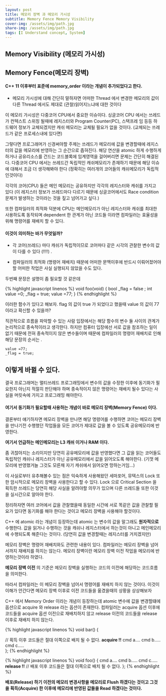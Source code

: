 ```yaml
---
layout: post
title: 메모리 장벽 과 메모리 가시성
subtitle: Memory Fence Memory Visibility
cover-img: /assets/img/path.jpg
share-img: /assets/img/path.jpg
tags: [I Understand concept, System]
---
```


## Memory Visibility (메모리 가시성)
## Memory Fence(메모리 장벽)

#### C++ 11 이후부터 표준에 memory_order 이라는 개념이 추가되었다고 한다.

 * 메모리 가시성에 대해 간단히 말하자면 어떠한 Thread 에서 변경한 메모리의 값이 다른 Thread 에서도 제대로 (관찰)읽어지느냐에 대한 것이다

 이 메모리 가시성은 다중코어 CPU에서 중요한 이슈이다. 싱글코어 CPU 에서는 
 쓰레드가 컨텍스트 스위칭 될때에 레지스터와 Program Counter(PC), 스택프레 임 등등 하드웨어 정보가 교체되겠지만 캐쉬 메모리는 교체될 필요가 없을 것이다. (교체되는 쓰레드가 같은 프로세스내에 있다면)

  그렇다면 프로그래머가 신경써야할 주제는 쓰레드가 메모리에 값을 변경할때에 레지스터의 값을 메모리에 반영하는 그 순간으로 좁혀진다.
  해당 연산을 atomic 하게 수행하게 하거나 공유리소스를 건드는 코드블록에 임계영역을 걸어버리면 문제는 간단히 해결된다.
  다중코어 CPU 에서는 쓰레드간 독립적인 캐쉬메모리가 존재하기 때문에 해당 이슈에 대해서 조금 더 생각해봐야 한다 
 (정확히는 여러개의 코어들의 캐쉬메모리가 독립적인것이다)

 각각의 코어(CPU) 들은 메인 메모리는 공유하지만 각각의 레지스터와 캐쉬를 가지고 있다 (이 레지스터 정보가 쓰레드마다 다르기 때문에 싱글코어에서도 Race condition 문제가 발생하는 것이라는 것을 짚고 넘어가고 싶다.)

 또한 컴파일러의 최적화 덕분에 CPU는 메인메모리가 아닌 레지스터와 캐쉬를 최대한 사용하도록 동작되며 dependent 한 관계가 아닌 코드들 이라면 컴파일러는 효율성을 위해 명령어를 재배치 할 수 있다. 

 #### 이것이 의미하는 바가 무엇일까? 
* 각 코어(쓰레드) 마다 캐쉬가 독립적이므로 코어마다 같은 시각의 관찰한 변수의 값이 다를 수 있다 (!!!!) .

* 컴파일러의 최적화 (명령어 재배치) 때문에 어떠한 문맥이후에 반드시 이뤄어졌어야할 어떠한 작업은 사실 실행되지 않았을 수도 있다.

 두번째 문장은 설명이 좀 필요할 것 같은데
 
{% highlight javascript linenos %}
 void foo(void)
 {
	  bool _flag = false ;
	  int value =0;
	  _flag = true;
	  value =77;
 }
{% endhighlight %}

이러한 함수가 있다고 해보자.
flag 의 값이 true 가 되었다고 했을때
value 의 값이 77이라고 확신할 수 있을까?

직관적으로 흐름을 파악할 수 있는 사람 입장에서는 해당 함수의 변수 둘 사이의 관계가 논리적으로 종속적이라고 생각한다. 하지만 컴퓨터 입장에선 서로 값을 참조하는 일이 없기 때문에 전혀 종속적이지 않은 변수들이며 때문에 컴파일러의 명령어 재배치로 인해 해당 문장의 순서는 .

	value =77;
    _flag = true;


## 이렇게 바뀔 수 있다.

결국 프로그래머는 멀티쓰레드 프로그래밍에서 변수의 값을 수정한 이후에 동기화가 필요한지 아닌지 적절히 판단해야 하며 종속적이지 않은 명령어는 재배치 될수 있다는 사실을 머릿속에 가지고 프로그래밍 해야한다.

#### 여기서 동기화가 필요할때 사용하는 개념이 바로  메모리 장벽(Memory Fence) 이다.

결론부터 얘기하자면 메모리 장벽을 만나면 해당 명령어를 수행하면 코어는 메모리 장벽을 만나기전 수행했던 작업들을 모든 코어가 제대로 값을 볼 수 있도록 공유메모리에 반영한다.

**여기서 언급하는 메인메모리는 L3 캐쉬 이거나 RAM 이다.**

좀 귀찮아지는 소리이지만 당연히 공유메모리에 값을 반영했다면 그 값을 읽는 코어들도 독립적인 캐쉬나 레지스터가 아닌 공유메모리에서 값을 읽어오도록 해야한다. (기껏 메모리에 반영했거늘 그것도 모른채 자기 캐쉬에서 읽어오면 망하는거임...)

이 사실로부터 유추해볼수 있는 점은 익숙하게 사용해왔던 세마포어, 뮤텍스의 Lock 또한 암시적으로 메모리 장벽을 사용한다고 할 수 있다.
Lock 으로 Critical Section 을 획득한 쓰레드는 당연히 해당 사실을 알려야할 의무가 있으며 다른 쓰레드들 또한 이것을 실시간으로 알아야 한다.

정리하자면 여러 코어에서 값을 관찰했을때 동일한 시간에 서로 똑같은 값을 관찰할 필요가 있다면 동기화를 해야 한다는 것이고 메모리 장벽을 사용해야 할것이다.

C++ 에 atomic 라는 개념이 등장하는데 
atomic 는 변수의 값을 말그래도 **원자적으로** 수행한다.  값을 읽거나 수행하는 것을 캐쉬나 레지스터에서 하는것이 아니고 메인메모리에 수행되도록 해준다는 것이다. (당연히 값을 변경할때는 레지스터를 거치겠지만)

메모리 장벽은 명령어 재배치와도 관련한 내용이 있다. 컴파일러는 메모리 장벽을 넘어서까지 재배치를 하지는 않는다.
메모리 장벽이란 메모리 장벽 이전 작업을 메모리에 반영하는것이라 하였다.

**메모리 장벽 이전** 의 기준은 메모리 장벽을 실행하는 코드의 이전에 해당하는 코드흐름을 의미한다.

따라서 컴파일러는 이 메모리 장벽을 넘어서 명령어를 재배치 하지 않는 것이다.
이것이 이해가 안간다면 메모리 장벽 이후로 이전 코드들을 옮겼을때의 상황을 상상해보자

C++ 에서 Memory Order 이라는 개념이 등장하는데 atomic 변수에 값을 변경할떄에 옵션으로 acquire 와 release 라는 옵션이 존재한다. 컴파일러는 acquire 옵션 이후에 코드들을 acquire 옵션 이전으로 재배치하지 않고
release 이전의 코드들을 release 이후로 재배치 하지 않는다.

{% highlight javascript linenos %}
void bar()
{

// 획득 이후 코드들은 절대 이쪽으로 배치 될 수 없다.
   **acquire !!** 
	cmd a....
	cmd b.....
	cmd c.....	
};
{% endhighlight %}

{% highlight javascript linenos %}
void foo()
{
	cmd a....
    cmd b.....
    cmd c.....	
	**release !!** 
// 배포 이후 코드들은 절대 이쪽으로 배치 될 수 없다.
};
{% endhighlight %}

**배포(Release) 하기 이전의 메모리 변경사항을 메모리로 Flush 하겠다는 것이고
그것을 획득(Acquire) 한 이후에 메모리에 반영된 값들을 Read 하겠다는 것이다.**